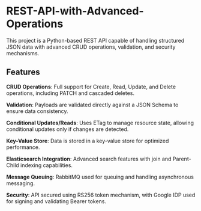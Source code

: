 # REST-API-with-Advanced-Operations
This project is a Python-based REST API capable of handling structured JSON data with advanced CRUD operations, validation, and security mechanisms. 

## Features
**CRUD Operations**: Full support for Create, Read, Update, and Delete operations, including PATCH and cascaded deletes.

**Validation**: Payloads are validated directly against a JSON Schema to ensure data consistency.

**Conditional Updates/Reads**: Uses ETag to manage resource state, allowing conditional updates only if changes are detected.

**Key-Value Store**: Data is stored in a key-value store for optimized performance.

**Elasticsearch Integration**: Advanced search features with join and Parent-Child indexing capabilities.

**Message Queuing**: RabbitMQ used for queuing and handling asynchronous messaging.

**Security**: API secured using RS256 token mechanism, with Google IDP used for signing and validating Bearer tokens.
